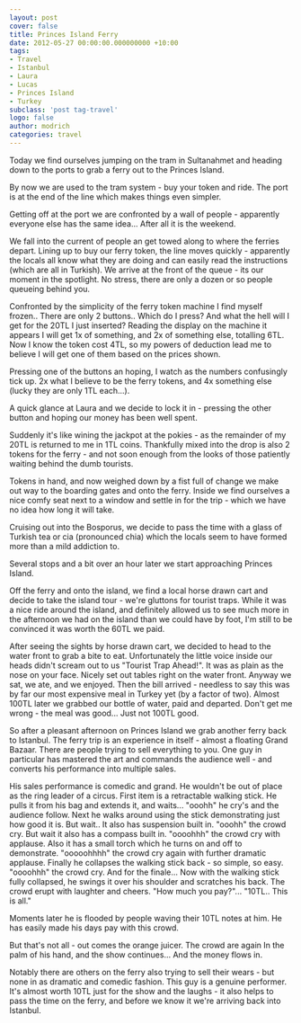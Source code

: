 ```yaml
---
layout: post
cover: false
title: Princes Island Ferry
date: 2012-05-27 00:00:00.000000000 +10:00
tags: 
- Travel
- Istanbul
- Laura
- Lucas
- Princes Island
- Turkey
subclass: 'post tag-travel'
logo: false
author: modrich
categories: travel
---
```

Today we find ourselves jumping on the tram in Sultanahmet and heading down to the ports to grab a ferry out to the Princes Island.

By now we are used to the tram system - buy your token and ride. The port is at the end of the line which makes things even simpler.

Getting off at the port we are confronted by a wall of people - apparently everyone else has the same idea... After all it is the weekend.

We fall into the current of people an get towed along to where the ferries depart. Lining up to buy our ferry token, the line moves quickly - apparently the locals all know what they are doing and can easily read the instructions (which are all in Turkish). We arrive at the front of the queue - its our moment in the spotlight. No stress, there are only a dozen or so people queueing behind you.

Confronted by the simplicity of the ferry token machine I find myself frozen.. There are only 2 buttons.. Which do I press? And what the hell will I get for the 20TL I just inserted? Reading the display on the machine it appears I will get 1x of something, and 2x of something else, totalling 6TL. Now I know the token cost 4TL, so my powers of deduction lead me to believe I will get one of them based on the prices shown.

Pressing one of the buttons an hoping, I watch as the numbers confusingly tick up. 2x what I believe to be the ferry tokens, and 4x something else (lucky they are only 1TL each...).

A quick glance at Laura and we decide to lock it in - pressing the other button and hoping our money has been well spent.

Suddenly it's like wining the jackpot at the pokies - as the remainder of my 20TL is returned to me in 1TL coins. Thankfully mixed into the drop is also 2 tokens for the ferry - and not soon enough from the looks of those patiently waiting behind the dumb tourists.

Tokens in hand, and now weighed down by a fist full of change we make out way to the boarding gates and onto the ferry. Inside we find ourselves a nice comfy seat next to a window and settle in for the trip - which we have no idea how long it will take.

Cruising out into the Bosporus, we decide to pass the time with a glass of Turkish tea or cia (pronounced chia) which the locals seem to have formed more than a mild addiction to.

Several stops and a bit over an hour later we start approaching Princes Island.

Off the ferry and onto the island, we find a local horse drawn cart and decide to take the island tour - we're gluttons for tourist traps. While it was a nice ride around the island, and definitely allowed us to see much more in the afternoon we had on the island than we could have by foot, I'm still to be convinced it was worth the 60TL we paid.

After seeing the sights by horse drawn cart, we decided to head to the water front to grab a bite to eat. Unfortunately the little voice inside our heads didn't scream out to us "Tourist Trap Ahead!". It was as plain as the nose on your face. Nicely set out tables right on the water front. Anyway we sat, we ate, and we enjoyed. Then the bill arrived - needless to say this was by far our most expensive meal in Turkey yet (by a factor of two). Almost 100TL later we grabbed our bottle of water, paid and departed. Don't get me wrong - the meal was good... Just not 100TL good.

So after a pleasant afternoon on Princes Island we grab another ferry back to Istanbul. The ferry trip is an experience in itself - almost a floating Grand Bazaar. There are people trying to sell everything to you. One guy in particular has mastered the art and commands the audience well - and converts his performance into multiple sales.

His sales performance is comedic and grand. He wouldn't be out of place as the ring leader of a circus. First item is a retractable walking stick. He pulls it from his bag and extends it, and waits... "ooohh" he cry's and the audience follow. Next he walks around using the stick demonstrating just how good it is. But wait.. It also has suspension built in. "ooohh" the crowd cry. But wait it also has a compass built in. "oooohhh" the crowd cry with applause. Also it has a small torch which he turns on and off to demonstrate. "ooooohhhh" the crowd cry again with further dramatic applause. Finally he collapses the walking stick back - so simple, so easy. "oooohhh" the crowd cry. And for the finale... Now with the walking stick fully collapsed, he swings it over his shoulder and scratches his back. The crowd erupt with laughter and cheers. "How much you pay?"... "10TL.. This is all."

Moments later he is flooded by people waving their 10TL notes at him. He has easily made his days pay with this crowd.

But that's not all - out comes the orange juicer. The crowd are again In the palm of his hand, and the show continues... And the money flows in.

Notably there are others on the ferry also trying to sell their wears - but none in as dramatic and comedic fashion. This guy is a genuine performer. It's almost worth 10TL just for the show and the laughs - it also helps to pass the time on the ferry, and before we know it we're arriving back into Istanbul.

